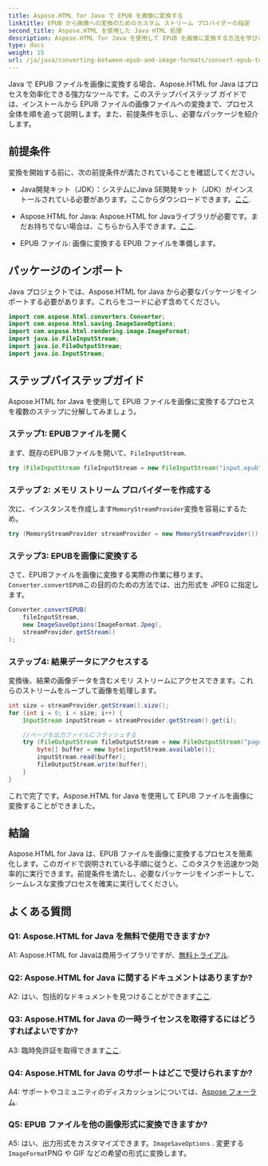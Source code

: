 ```yaml
---
title: Aspose.HTML for Java で EPUB を画像に変換する
linktitle: EPUB から画像への変換のためのカスタム ストリーム プロバイダーの指定
second_title: Aspose.HTML を使用した Java HTML 処理
description: Aspose.HTML for Java を使用して EPUB を画像に変換する方法を学びます。シームレスな変換のためのステップバイステップ ガイド。
type: docs
weight: 15
url: /ja/java/converting-between-epub-and-image-formats/convert-epub-to-image-specify-custom-stream-provider/
---
```

Java で EPUB ファイルを画像に変換する場合、Aspose.HTML for Java はプロセスを効率化できる強力なツールです。このステップバイステップ ガイドでは、インストールから EPUB ファイルの画像ファイルへの変換まで、プロセス全体を順を追って説明します。また、前提条件を示し、必要なパッケージを紹介します。

## 前提条件

変換を開始する前に、次の前提条件が満たされていることを確認してください。

- Java開発キット（JDK）：システムにJava SE開発キット（JDK）がインストールされている必要があります。ここからダウンロードできます。[ここ](https://www.oracle.com/java/technologies/javase-downloads.html).

-  Aspose.HTML for Java: Aspose.HTML for Javaライブラリが必要です。まだお持ちでない場合は、こちらから入手できます。[ここ](https://releases.aspose.com/html/java/).

- EPUB ファイル: 画像に変換する EPUB ファイルを準備します。

## パッケージのインポート

Java プロジェクトでは、Aspose.HTML for Java から必要なパッケージをインポートする必要があります。これらをコードに必ず含めてください。

```java
import com.aspose.html.converters.Converter;
import com.aspose.html.saving.ImageSaveOptions;
import com.aspose.html.rendering.image.ImageFormat;
import java.io.FileInputStream;
import java.io.FileOutputStream;
import java.io.InputStream;
```

## ステップバイステップガイド

Aspose.HTML for Java を使用して EPUB ファイルを画像に変換するプロセスを複数のステップに分解してみましょう。

### ステップ1: EPUBファイルを開く

まず、既存のEPUBファイルを開いて、`FileInputStream`.

```java
try (FileInputStream fileInputStream = new FileInputStream("input.epub")) {
```

### ステップ 2: メモリ ストリーム プロバイダーを作成する

次に、インスタンスを作成します`MemoryStreamProvider`変換を容易にするため。

```java
try (MemoryStreamProvider streamProvider = new MemoryStreamProvider()) {
```

### ステップ3: EPUBを画像に変換する

さて、EPUBファイルを画像に変換する実際の作業に移ります。`Converter.convertEPUB`この目的のための方法では、出力形式を JPEG に指定します。

```java
Converter.convertEPUB(
    fileInputStream,
    new ImageSaveOptions(ImageFormat.Jpeg),
    streamProvider.getStream()
);
```

### ステップ4: 結果データにアクセスする

変換後、結果の画像データを含むメモリ ストリームにアクセスできます。これらのストリームをループして画像を処理します。

```java
int size = streamProvider.getStream().size();
for (int i = 0; i < size; i++) {
    InputStream inputStream = streamProvider.getStream().get(i);

    //ページを出力ファイルにフラッシュする
    try (FileOutputStream fileOutputStream = new FileOutputStream("page_" + (i + 1) + ".jpg")) {
        byte[] buffer = new byte[inputStream.available()];
        inputStream.read(buffer);
        fileOutputStream.write(buffer);
    }
}
```

これで完了です。Aspose.HTML for Java を使用して EPUB ファイルを画像に変換することができました。

## 結論

Aspose.HTML for Java は、EPUB ファイルを画像に変換するプロセスを簡素化します。このガイドで説明されている手順に従うと、このタスクを迅速かつ効率的に実行できます。前提条件を満たし、必要なパッケージをインポートして、シームレスな変換プロセスを確実に実行してください。

## よくある質問

### Q1: Aspose.HTML for Java を無料で使用できますか?

 A1: Aspose.HTML for Javaは商用ライブラリですが、[無料トライアル](https://releases.aspose.com/html/java).

### Q2: Aspose.HTML for Java に関するドキュメントはありますか?

 A2: はい、包括的なドキュメントを見つけることができます[ここ](https://reference.aspose.com/html/java/).

### Q3: Aspose.HTML for Java の一時ライセンスを取得するにはどうすればよいですか?

A3: 臨時免許証を取得できます[ここ](https://purchase.aspose.com/temporary-license/).

### Q4: Aspose.HTML for Java のサポートはどこで受けられますか?

 A4: サポートやコミュニティのディスカッションについては、[Aspose フォーラム](https://forum.aspose.com/).

### Q5: EPUB ファイルを他の画像形式に変換できますか?

 A5: はい、出力形式をカスタマイズできます。`ImageSaveOptions` . 変更する`ImageFormat`PNG や GIF などの希望の形式に変換します。